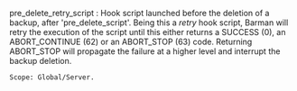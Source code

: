 pre_delete_retry_script
:   Hook script launched before the deletion of a backup, after
    'pre_delete_script'. Being this a _retry_ hook script, Barman will retry
    the execution of the script until this either returns a SUCCESS (0), an
    ABORT_CONTINUE (62) or an ABORT_STOP (63) code. Returning ABORT_STOP will
    propagate the failure at a higher level and interrupt the backup deletion.

    Scope: Global/Server.
